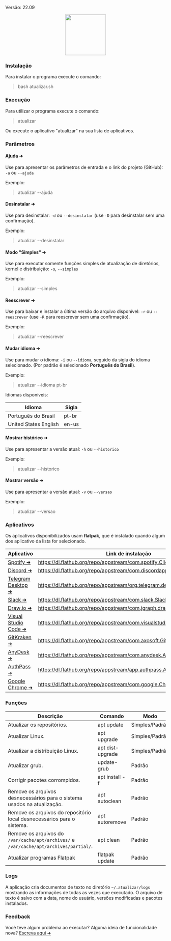 Versão: 22.09

<div align="center">
  <img width="128" height="128" src="https://user-images.githubusercontent.com/42590905/192646234-96f838eb-a651-40fb-b8ef-c528b6aa7bc3.png">
</div>

### Instalação
 Para instalar o programa execute o comando:
>bash atualizar.sh

### Execução
 Para utilizar o programa execute o comando:
>atualizar

Ou execute o aplicativo "atualizar" na sua lista de aplicativos.

### Parâmetros
#### Ajuda ➜
 Use para apresentar os parâmetros de entrada e o link do projeto (GitHub):
 `-a` ou `--ajuda`

 Exemplo:
> atualizar --ajuda

#### Desinstalar ➜
 Use para desinstalar:
 `-d` ou `--desinstalar` (use `-D` para desinstalar sem uma confirmação).

 Exemplo:
> atualizar --desinstalar

#### Modo "Simples" ➜
 Use para executar somente funções simples de atualização de diretórios, kernel e distribuição:
 `-s`, `--simples`

 Exemplo:
> atualizar --simples

#### Reescrever ➜
 Use para baixar e instalar a última versão do arquivo disponível:
 `-r` ou `--reescrever` (use `-R` para reescrever sem uma confirmação).

 Exemplo:
> atualizar --reescrever

#### Mudar idioma ➜
 Use para mudar o idioma:
 `-i` ou `--idioma`, seguido da sigla do idioma selecionado. (Por padrão é selecionado **Português do Brasil**).

 Exemplo:
> atualizar --idioma pt-br

Idiomas disponíveis:

Idioma  | Sigla
------------- | -------------
Português do Brasil | pt-br
United States English | en-us

#### Mostrar histórico ➜
 Use para apresentar a versão atual:
 `-h` ou `--historico`

 Exemplo:
> atualizar --historico

#### Mostrar versão ➜
 Use para apresentar a versão atual:
 `-v` ou `--versao`

 Exemplo:
> atualizar --versao


### Aplicativos
Os aplicativos disponibilizados usam **flatpak**, que é instalado quando algum dos aplicativo da lista for selecionado.

Aplicativo  | Link de instalação
------------- | -------------
[Spotify ➜](https://www.spotify.com/br/) | https://dl.flathub.org/repo/appstream/com.spotify.Client.flatpakref
[Discord ➜](https://discord.com/) | https://dl.flathub.org/repo/appstream/com.discordapp.Discord.flatpakref
[Telegram Desktop ➜](https://desktop.telegram.org/) | https://dl.flathub.org/repo/appstream/org.telegram.desktop.flatpakref
[Slack ➜](https://slack.com/) | https://dl.flathub.org/repo/appstream/com.slack.Slack.flatpakref
[Draw.io ➜](https://www.diagrams.net) | https://dl.flathub.org/repo/appstream/com.jgraph.drawio.desktop.flatpakref
[Visual Studio Code ➜](https://code.visualstudio.com/) | https://dl.flathub.org/repo/appstream/com.visualstudio.code.flatpakref
[GitKraken ➜](https://www.gitkraken.com) | https://dl.flathub.org/repo/appstream/com.axosoft.GitKraken.flatpakref
[AnyDesk ➜](https://anydesk.com/pt) | https://dl.flathub.org/repo/appstream/com.anydesk.Anydesk.flatpakref
[AuthPass ➜](https://authpass.app) | https://dl.flathub.org/repo/appstream/app.authpass.AuthPass.flatpakref
[Google Chrome ➜](https://www.google.com/intl/pt-BR/chrome/) | https://dl.flathub.org/repo/appstream/com.google.Chrome.flatpakref

### Funções
Descrição | Comando | Modo
------------- | ------------- | -------------
Atualizar os repositórios. | apt update | Simples/Padrão
Atualizar Linux. | apt upgrade | Simples/Padrão
Atualizar a distribuição Linux. | apt dist-upgrade | Simples/Padrão
Atualizar grub. | update-grub | Padrão
Corrigir pacotes corrompidos. | apt install -f | Padrão
Remove os arquivos desnecessários para o sistema usados na atualização. | apt autoclean | Padrão
Remove os arquivos do repositório local desnecessários para o sistema. | apt autoremove | Padrão
Remove os arquivos do `/var/cache/apt/archives/` e `/var/cache/apt/archives/partial/`. | apt clean | Padrão
Atualizar programas Flatpak | flatpak update | Padrão

### Logs
A aplicação cria documentos de texto no diretório `~/.atualizar/logs` mostrando as informações de todas as vezes que executado. O arquivo de texto é salvo com a data, nome do usuário, versões modificadas e pacotes instalados.

### Feedback
Você teve algum problema ao executar? Alguma ideia de funcionalidade nova? [Escreva aqui ➜](https://forms.gle/ysh5avJ1WCGsWeoH6)
